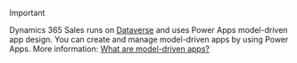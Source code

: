 > [!IMPORTANT]
> Dynamics 365 Sales runs on [Dataverse](/powerapps/maker/data-platform/data-platform-intro) and uses Power Apps model-driven app design. You can create and manage model-driven apps by using Power Apps. More information: [What are model-driven apps?](/powerapps/maker/model-driven-apps/model-driven-app-overview)

